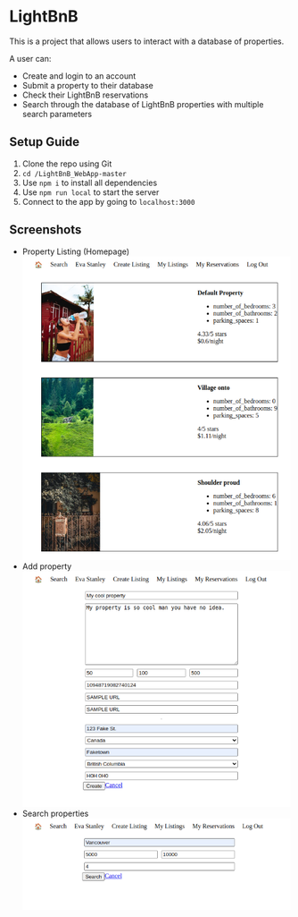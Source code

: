 # LightBnB

This is a project that allows users to interact with a database of properties.

A user can:
- Create and login to an account
- Submit a property to their database
- Check their LightBnB reservations
- Search through the database of LightBnB properties with multiple search parameters

## Setup Guide

1. Clone the repo using Git
2. `cd /LightBnB_WebApp-master`
3. Use `npm i` to install all dependencies
4. Use `npm run local` to start the server
5. Connect to the app by going to `localhost:3000`

## Screenshots
- Property Listing (Homepage)
![a screenshot of the homepage](./screenshots/property-listing.png)
- Add property
![a screenshot of the add property page](./screenshots/add-property.png)
- Search properties
![a screenshot of the search page](./screenshots/search-property.png)